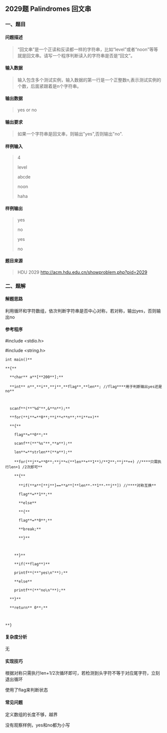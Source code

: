 ## **2029题 Palindromes 回文串**

### 一、题目

#### **问题描述**

> “回文串”是一个正读和反读都一样的字符串，比如“level”或者“noon”等等就是回文串。请写一个程序判断读入的字符串是否是“回文”。
>

#### **输入数据**

> 输入包含多个测试实例，输入数据的第一行是一个正整数n,表示测试实例的个数，后面紧跟着是n个字符串。
>

#### **输出数据**

> yes or no
>

#### **输出要求**

> 如果一个字符串是回文串，则输出"yes",否则输出"no".
>

#### **样例输入**

> 4
>
> level
>
> abcde
>
> noon
>
> haha
>

#### **样例输出**

> yes
>
> no
>
> yes
>
> no
>

#### **题目来源**

> HDU 2029 http://acm.hdu.edu.cn/showproblem.php?pid=2029
>

### 二、题解

#### **解题思路**

利用循环和字符数组，依次判断字符串是否中心对称，若对称，输出yes，否则输出no

#### **参考程序**

#include <stdio.h>

\#include <string.h>

 

```
int main()**

**{**

  **char** a**[**200**];**

  **int** n**,**i**,**j**,**flag**,**len**; //flag****用于判断输出yes还是no**

  

  scanf**(**"%d"**,&**n**);**

  **for(**i**=**0**;**i**<**n**;**i**++)**

  **{**

​    flag**=**0**;**

​    scanf**(**"%s"**,**a**);**

​    len**=**strlen**(**a**);**

​    **for(**j**=**0**;**j**<(**len**+**1**)/**2**;**j**++) //****只需执行len+1 /2次即可**

​    **{**

​      **if(**a**[**j**]==**a**[**len**-**1**-**j**]) //****对称互换**

​      flag**=**1**;**

​      **else**

​      **{**

​      flag**=**0**;**

​      **break;**

​      **}**

​      

​    **}**

​    **if(**flag**)**

​    printf**(**"yes\n"**);**

​    **else**

​    printf**(**"no\n"**);**

  **}**

  **return** 0**;**

  

**}
```

####  复杂度分析

无

#### **实现技巧**

根据对称只需执行len+1/2次循环即可，若检测到头字符不等于对应尾字符，立刻退出循环

使用了flag来判断状态

#### **常见问题**

定义数组的长度不够，越界

没有观察样例，yes和no都为小写